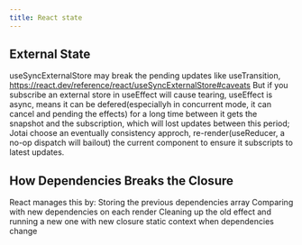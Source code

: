```yaml
---
title: React state
---
```


## External State

useSyncExternalStore may break the pending updates like useTransition, https://react.dev/reference/react/useSyncExternalStore#caveats
But if you subscribe an external store in useEffect will cause tearing, useEffect is async, means it can be defered(especiallyh in concurrent mode, it can cancel and pending the effects) for a long time between it gets the snapshot and the subscription, which will lost updates between this period;
Jotai choose an eventually consistency approch, re-render(useReducer, a no-op dispatch will bailout) the current component to ensure it subscripts to latest updates.

## How Dependencies Breaks the Closure
React manages this by:
Storing the previous dependencies array
Comparing with new dependencies on each render
Cleaning up the old effect and running a new one with new closure static context when dependencies change
